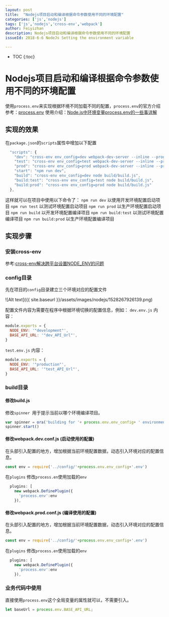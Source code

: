 ```yaml
---
layout: post
title:  "Nodejs项目启动和编译根据命令参数使用不同的环境配置"
categories: ['js','nodejs']
tags: ['js','nodejs','cross-env','webpack'] 
author: Feiyizhan
description: Nodejs项目启动和编译根据命令参数使用不同的环境配置
issueId: 2018-6-6 NodeJs Setting the environment variable

---
```

* TOC
{:toc}


# Nodejs项目启动和编译根据命令参数使用不同的环境配置
使用`process.env`来实现根据环境不同加载不同的配置，`process.env`的官方介绍参考：[process.env](http://nodejs.cn/api/process.html#process_process_env)
使用介绍：[Node.js中环境变量process.env的一些事详解](http://www.jb51.net/article/126838.htm)


##  实现的效果
在`package.json`的`scripts`属性中增加以下配置
``` javascript
  "scripts": {
    "dev": "cross-env env_config=dev webpack-dev-server --inline --progress --config build/webpack.dev.conf.js ",
    "test": "cross-env env_config=test webpack-dev-server --inline --progress --config build/webpack.dev.conf.js ",
    "prod": "cross-env env_config=prod webpack-dev-server --inline --progress --config build/webpack.dev.conf.js ",
    "start": "npm run dev",
    "build": "cross-env env_config=dev node build/build.js",
    "build:test": "cross-env env_config=test node build/build.js",
    "build:prod": "cross-env env_config=prod node build/build.js"
  },
```
这样就可以在项目中使用以下命令了：
`npm run dev` 以使用开发环境配置启动项目
`npm run test` 以测试环境配置启动项目
`npm run prod` 以生产环境配置启动项目
`npm run build` 以开发环境配置编译项目
`npm run build:test` 以测试环境配置编译项目
`npm run build:prod` 以生产环境配置编译项目

## 实现步骤

### 安装cross-env

 参考:[cross-env解决跨平台设置NODE_ENV的问题](http://www.cnblogs.com/lhy-93/p/5999367.html)


### config目录
先在项目的`config`目录建立三个环境对应的配置文件

![Alt text]({{ site.baseurl }}/assets/images/nodejs/1528267926139.png)

配置文件内容为需要在程序中根据环境切换的配置信息，例如：
`dev.env.js` 内容：
```javascript
module.exports = {
  NODE_ENV: '"development"',
  BASE_API_URL: '"dev_API_Url"',
}
```

`test.env.js` 内容：
```javascript
module.exports = {
  NODE_ENV: '"production"',
  BASE_API_URL: '"test_API_Url"',
}
```

### build目录

#### 修改build.js
修改`spinner `用于提示当前以哪个环境编译项目。
``` javascript
var spinner = ora('building for '+ process.env.env_config+ ' environment...' )
spinner.start()
```

#### 修改webpack.dev.conf.js (启动使用的配置)
在头部引入配置的地方，增加根据当前环境配置数据，动态引入环境对应的配置信息。
``` javascript
const env = require('../config/'+process.env.env_config+'.env')
```

在`plugins` 修改`process.en`使用加载的`env`
```javascript
  plugins: [
    new webpack.DefinePlugin({
      'process.env':env
    }),
```

#### 修改webpack.prod.conf.js (编译使用的配置)
在头部引入配置的地方，增加根据当前环境配置数据，动态引入环境对应的配置信息。
``` javascript
const env = require('../config/'+process.env.env_config+'.env')
```
在`plugins` 修改`process.en`使用加载的`env`
```javascript
  plugins: [
    new webpack.DefinePlugin({
      'process.env':env
    }),
```

### 业务代码中使用

直接使用`process.env`这个全局变量的属性就可以，不需要引入。

```javascript
let baseUrl = process.env.BASE_API_URL;
```
